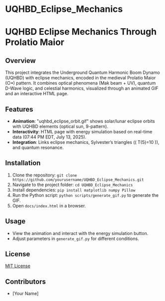 # UQHBD_Eclipse_Mechanics
# UQHBD Eclipse Mechanics Through Prolatio Maior

## Overview
This project integrates the Underground Quantum Harmonic Boom Dynamo (UQHBD) with eclipse mechanics, encoded in the medieval Prolatio Maior (○•) pattern. It combines optical phenomena (Mak beam + UV), quantum D-Wave logic, and celestial harmonics, visualized through an animated GIF and an interactive HTML page.

## Features
- **Animation**: "uqhbd_eclipse_orbit.gif" shows solar/lunar eclipse orbits with UQHBD elements (optical sun, 9-pattern).
- **Interactivity**: HTML page with energy simulation based on real-time data (07:44 PM EDT, July 13, 2025).
- **Integration**: Links eclipse mechanics, Sylvester’s triangles (\( T(5)=10 \)), and quantum resonance.

## Installation
1. Clone the repository: `git clone https://github.com/yourusername/UQHBD_Eclipse_Mechanics.git`
2. Navigate to the project folder: `cd UQHBD_Eclipse_Mechanics`
3. Install dependencies: `pip install matplotlib numpy Pillow`
4. Run the Python script: `python scripts/generate_gif.py` to generate the GIF.
5. Open `docs/index.html` in a browser.

## Usage
- View the animation and interact with the energy simulation button.
- Adjust parameters in `generate_gif.py` for different conditions.

## License
[MIT License](LICENSE)

## Contributors
- [Your Name][](https://github.com/yourusername)
